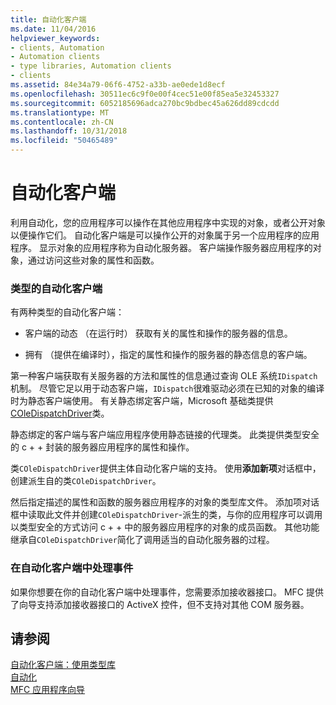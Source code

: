 ```yaml
---
title: 自动化客户端
ms.date: 11/04/2016
helpviewer_keywords:
- clients, Automation
- Automation clients
- type libraries, Automation clients
- clients
ms.assetid: 84e34a79-06f6-4752-a33b-ae0ede1d8ecf
ms.openlocfilehash: 30511ec6c9f0e00f4cec51e00f85ea5e32453327
ms.sourcegitcommit: 6052185696adca270bc9bdbec45a626dd89cdcdd
ms.translationtype: MT
ms.contentlocale: zh-CN
ms.lasthandoff: 10/31/2018
ms.locfileid: "50465489"
---
```

# <a name="automation-clients"></a>自动化客户端

利用自动化，您的应用程序可以操作在其他应用程序中实现的对象，或者公开对象以便操作它们。 自动化客户端是可以操作公开的对象属于另一个应用程序的应用程序。 显示对象的应用程序称为自动化服务器。 客户端操作服务器应用程序的对象，通过访问这些对象的属性和函数。

### <a name="types-of-automation-clients"></a>类型的自动化客户端

有两种类型的自动化客户端：

- 客户端的动态 （在运行时） 获取有关的属性和操作的服务器的信息。

- 拥有 （提供在编译时），指定的属性和操作的服务器的静态信息的客户端。

第一种客户端获取有关服务器的方法和属性的信息通过查询 OLE 系统`IDispatch`机制。 尽管它足以用于动态客户端，`IDispatch`很难驱动必须在已知的对象的编译时为静态客户端使用。 有关静态绑定客户端，Microsoft 基础类提供[COleDispatchDriver](../mfc/reference/coledispatchdriver-class.md)类。

静态绑定的客户端与客户端应用程序使用静态链接的代理类。 此类提供类型安全的 c + + 封装的服务器应用程序的属性和操作。

类`COleDispatchDriver`提供主体自动化客户端的支持。 使用**添加新项**对话框中，创建派生自的类`COleDispatchDriver`。

然后指定描述的属性和函数的服务器应用程序的对象的类型库文件。 添加项对话框中读取此文件并创建`COleDispatchDriver`-派生的类，与你的应用程序可以调用以类型安全的方式访问 c + + 中的服务器应用程序的对象的成员函数。 其他功能继承自`COleDispatchDriver`简化了调用适当的自动化服务器的过程。

### <a name="handling-events-in-automation-clients"></a>在自动化客户端中处理事件

如果你想要在你的自动化客户端中处理事件，您需要添加接收器接口。 MFC 提供了向导支持添加接收器接口的 ActiveX 控件，但不支持对其他 COM 服务器。

## <a name="see-also"></a>请参阅

[自动化客户端：使用类型库](../mfc/automation-clients-using-type-libraries.md)<br/>
[自动化](../mfc/automation.md)<br/>
[MFC 应用程序向导](../mfc/reference/mfc-application-wizard.md)

